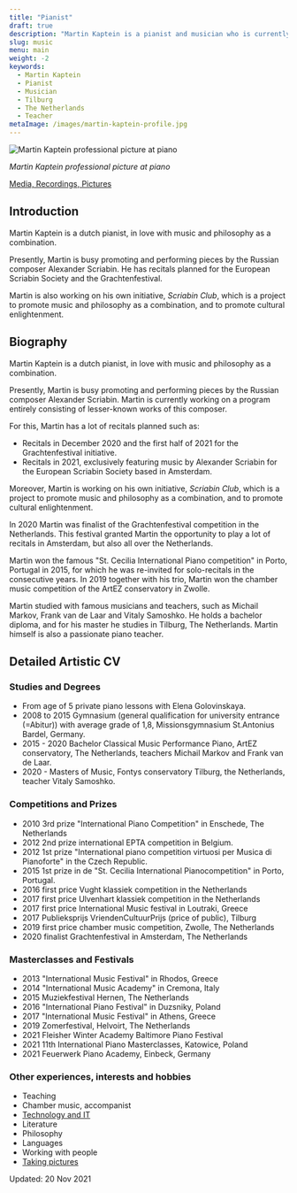 ```yaml
---
title: "Pianist"
draft: true
description: "Martin Kaptein is a pianist and musician who is currently studying in Tilburg, The Netherlands. Martin participates often in competitions, masterclasses and festivals. Martin is also a professional piano teacher."
slug: music
menu: main
weight: -2
keywords:
  - Martin Kaptein
  - Pianist
  - Musician
  - Tilburg
  - The Netherlands
  - Teacher
metaImage: /images/martin-kaptein-profile.jpg
---
```



![Martin Kaptein professional picture at piano](/images/martin-kaptein-profile.jpg)

*Martin Kaptein professional picture at piano*

[Media, Recordings, Pictures](/media/)

## Introduction

Martin Kaptein is a dutch pianist, in love with music and philosophy as a combination.

Presently, Martin is busy promoting and performing pieces by the Russian composer Alexander Scriabin.
He has recitals planned for the European Scriabin Society and the Grachtenfestival.

Martin is also working on his own initiative, *Scriabin Club*, which is a project to promote music and philosophy as a combination, and to promote cultural enlightenment.

## Biography

Martin Kaptein is a dutch pianist, in love with music and philosophy as a combination.

Presently, Martin is busy promoting and performing pieces by the Russian composer Alexander Scriabin.
Martin is currently working on a program entirely consisting of lesser-known works of this composer.

For this, Martin has a lot of recitals planned such as:

- Recitals in December 2020 and the first half of 2021 for the Grachtenfestival initiative.
- Recitals in 2021, exclusively featuring music by Alexander Scriabin for the European Scriabin Society based in Amsterdam.

Moreover, Martin is working on his own initiative, *Scriabin Club*, which is a project to promote music and philosophy as a combination, and to promote cultural enlightenment.

In 2020 Martin was finalist of the Grachtenfestival competition in the Netherlands.
This festival granted Martin the opportunity to play a lot of recitals in Amsterdam, but also all over the Netherlands.

Martin won the famous "St. Cecilia International Piano competition" in Porto, Portugal in 2015, for which he was re-invited for solo-recitals in the consecutive years.
In 2019 together with his trio, Martin won the chamber music competition of the ArtEZ conservatory in Zwolle.

Martin studied with famous musicians and teachers, such as Michail Markov, Frank van de Laar and Vitaly Samoshko.
He holds a bachelor diploma, and for his master he studies in Tilburg, The Netherlands.
Martin himself is also a passionate piano teacher.

## Detailed Artistic CV

### Studies and Degrees

- From age of 5 private piano lessons with Elena Golovinskaya.
- 2008 to 2015 Gymnasium (general qualification for university entrance (=Abitur)) with average grade of 1,8, Missionsgymnasium St.Antonius Bardel, Germany.
- 2015 - 2020 Bachelor Classical Music Performance Piano, ArtEZ conservatory, The Netherlands, teachers Michail Markov and Frank van de Laar.
- 2020 - Masters of Music, Fontys conservatory Tilburg, the Netherlands, teacher Vitaly Samoshko.

### Competitions and Prizes

- 2010 3rd prize "International Piano Competition" in Enschede, The Netherlands
- 2012 2nd prize international EPTA competition in Belgium. 
- 2012 1st prize "International piano competition virtuosi per Musica di Pianoforte" in the Czech Republic.
- 2015 1st prize in de "St. Cecilia International Pianocompetition" in Porto, Portugal. 
- 2016 first price Vught klassiek competition in the Netherlands
- 2017 first price Ulvenhart klassiek competition in the Netherlands
- 2017 first price International Music festival in Loutraki, Greece
- 2017 Publieksprijs VriendenCultuurPrijs (price of public), Tilburg
- 2019 first price chamber music competition, Zwolle, The Netherlands
- 2020 finalist Grachtenfestival in Amsterdam, The Netherlands

### Masterclasses and Festivals

- 2013 "International Music Festival" in Rhodos, Greece
- 2014 "International Music Academy" in Cremona, Italy 
- 2015 Muziekfestival Hernen, The Netherlands
- 2016 "International Piano Festival" in Duzsniky, Poland
- 2017 "International Music Festival" in Athens, Greece
- 2019 Zomerfestival, Helvoirt, The Netherlands
- 2021 Fleisher Winter Academy Baltimore Piano Festival
- 2021 11th International Piano Masterclasses, Katowice, Poland
- 2021 Feuerwerk Piano Academy, Einbeck, Germany

### Other experiences, interests and hobbies

- Teaching
- Chamber music, accompanist
- [Technology and IT](/tech/)
- Literature 
- Philosophy
- Languages
- Working with people
- [Taking pictures](https://www.instagram.com/martinkaptein/)

Updated: 20 Nov 2021
